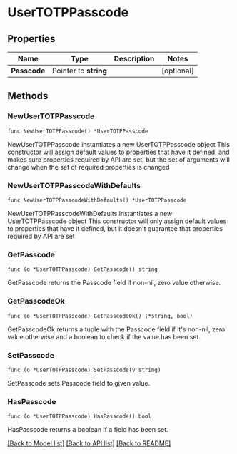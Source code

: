 # UserTOTPPasscode

## Properties

Name | Type | Description | Notes
------------ | ------------- | ------------- | -------------
**Passcode** | Pointer to **string** |  | [optional] 

## Methods

### NewUserTOTPPasscode

`func NewUserTOTPPasscode() *UserTOTPPasscode`

NewUserTOTPPasscode instantiates a new UserTOTPPasscode object
This constructor will assign default values to properties that have it defined,
and makes sure properties required by API are set, but the set of arguments
will change when the set of required properties is changed

### NewUserTOTPPasscodeWithDefaults

`func NewUserTOTPPasscodeWithDefaults() *UserTOTPPasscode`

NewUserTOTPPasscodeWithDefaults instantiates a new UserTOTPPasscode object
This constructor will only assign default values to properties that have it defined,
but it doesn't guarantee that properties required by API are set

### GetPasscode

`func (o *UserTOTPPasscode) GetPasscode() string`

GetPasscode returns the Passcode field if non-nil, zero value otherwise.

### GetPasscodeOk

`func (o *UserTOTPPasscode) GetPasscodeOk() (*string, bool)`

GetPasscodeOk returns a tuple with the Passcode field if it's non-nil, zero value otherwise
and a boolean to check if the value has been set.

### SetPasscode

`func (o *UserTOTPPasscode) SetPasscode(v string)`

SetPasscode sets Passcode field to given value.

### HasPasscode

`func (o *UserTOTPPasscode) HasPasscode() bool`

HasPasscode returns a boolean if a field has been set.


[[Back to Model list]](../README.md#documentation-for-models) [[Back to API list]](../README.md#documentation-for-api-endpoints) [[Back to README]](../README.md)


